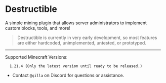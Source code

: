 Destructible
===========
A simple mining plugin that allows server administrators to implement custom blocks, tools, and more!

 > Destructible is currently in very early development, so most features
are either hardcoded, unimplemented, untested, or prototyped.

------

Supported Minecraft Versions:
```
  1.21.4 (Only the latest version until ready to be released.)
```

- Contact `@qilla` on Discord for questions or assistance.
